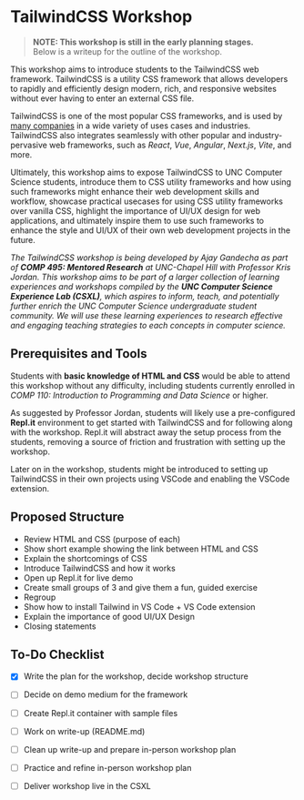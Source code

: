 # TailwindCSS Workshop

> **NOTE: This workshop is still in the early planning stages.**<br/>Below is a writeup for the outline of the workshop.

This workshop aims to introduce students to the TailwindCSS web framework. TailwindCSS is a utility CSS framework that allows developers to rapidly and efficiently design modern, rich, and responsive websites without ever having to enter an external CSS file. 

TailwindCSS is one of the most popular CSS frameworks, and is used by [many companies](https://tailwindcss.com/showcase) in a wide variety of uses cases and industries. TailwindCSS also integrates seamlessly with other popular and industry-pervasive web frameworks, such as *React*, *Vue*, *Angular*, *Next.js*, *Vite*, and more.

Ultimately, this workshop aims to expose TailwindCSS to UNC Computer Science students, introduce them to CSS utility frameworks and how using such frameworks might enhance their web development skills and workflow, showcase practical usecases for using CSS utility frameworks over vanilla CSS, highlight the importance of UI/UX design for web applications, and ultimately inspire them to use such frameworks to enhance the style and UI/UX of their own web development projects in the future.

*The TailwindCSS workshop is being developed by Ajay Gandecha as part of **COMP 495: Mentored Research** at UNC-Chapel Hill with Professor Kris Jordan. This workshop aims to be part of a larger collection of learning experiences and workshops compiled by the **UNC Computer Science Experience Lab (CSXL)**, which aspires to inform, teach, and potentially further enrich the UNC Computer Science undergraduate student community. We will use these learning experiences to research effective and engaging teaching strategies to each concepts in computer science.*

## Prerequisites and Tools

Students with **basic knowledge of HTML and CSS** would be able to attend this workshop without any difficulty, including students currently enrolled in *COMP 110: Introduction to Programming and Data Science* or higher.

As suggested by Professor Jordan, students will likely use a pre-configured **Repl.it** environment to get started with TailwindCSS and for following along with the workshop. Repl.it will abstract away the setup process from the students, removing a source of friction and frustration with setting up the workshop.

Later on in the workshop, students might be introduced to setting up TailwindCSS in their own projects using VSCode and enabling the VSCode extension.

## Proposed Structure

- Review HTML and CSS (purpose of each)
- Show short example showing the link between HTML and CSS
- Explain the shortcomings of CSS
- Introduce TailwindCSS and how it works
- Open up Repl.it for live demo
- Create small groups of 3 and give them a fun, guided exercise
- Regroup
- Show how to install Tailwind in VS Code + VS Code extension
- Explain the importance of good UI/UX Design
- Closing statements

## To-Do Checklist

- [x] Write the plan for the workshop, decide workshop structure
- [ ] Decide on demo medium for the framework
- [ ] Create Repl.it container with sample files
- [ ] Work on write-up (README.md)
- [ ] Clean up write-up and prepare in-person workshop plan
- [ ] Practice and refine in-person workshop plan
- [ ] Deliver workshop live in the CSXL

